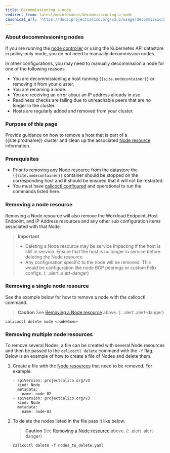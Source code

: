 ```yaml
---
title: Decommissioning a node
redirect_from: latest/maintenance/decommissioning-a-node
canonical_url: 'https://docs.projectcalico.org/v3.5/usage/decommissioning-a-node'
---
```


### About decommissioning nodes

If you are running the [node controller]({{site.baseurl}}/{{page.version}}/reference/kube-controllers/configuration)
or using the Kubernetes API datastore in policy-only mode, you do not need to manually decommission nodes.

In other configurations, you may need to manually decommission a node for one
of the following reasons.

- You are decommissioning a host running `{{site.nodecontainer}}` or removing it from your
  cluster.
- You are renaming a node.
- You are receiving an error about an IP address already in use.
- Readiness checks are failing due to unreachable peers that are no longer in the
  cluster.
- Hosts are regularly added and removed from your cluster.


### Purpose of this page

Provide guidance on how to remove a host that is part of a {{site.prodname}} cluster
and clean up the associated [Node resource][Node resource reference]
information.

### Prerequisites

- Prior to removing any Node resource from the datastore the `{{site.nodecontainer}}`
  container should be stopped on the corresponding host and it should be
  ensured that it will not be restarted.
- You must have [calicoctl configured][calicoctl setup] and operational to run
  the commands listed here.

### Removing a node resource

Removing a Node resource will also remove the Workload Endpoint, Host
Endpoint, and IP Address resources and any other sub configuration items
associated with that Node.

> **Important**
> - Deleting a Node resource may be service impacting if the host is still in
  service. Ensure that the host is no longer in service before deleting the
  Node resource.
> - Any configuration specific to the node will be removed. This would be
  configuration like node BGP peerings or custom Felix configs.
{: .alert .alert-danger}


### Removing a single node resource

See the example below for how to remove a node with the calicoctl command.

> **Caution** See [Removing a Node resource](#removing-a-node-resource) above.
{: .alert .alert-danger}

```
calicoctl delete node <nodeName>
```

### Removing multiple node resources

To remove several Nodes, a file can be created with several Node resources and
then be passed to the `calicoctl delete` command with the `-f` flag.
Below is an example of how to create a file of Nodes and delete them.

1. Create a file with the [Node resources][Node resource reference] that need
   to be removed.  For example:

   ```
   - apiVersion: projectcalico.org/v3
     kind: Node
     metadata:
       name: node-02
   - apiVersion: projectcalico.org/v3
     kind: Node
     metadata:
       name: node-03
   ```

2. To delete the nodes listed in the file pass it like below.

   > **Caution** See [Removing a Node resource](#removing-a-node-resource) above.
   {: .alert .alert-danger}

   ```
   calicoctl delete -f nodes_to_delete.yaml
   ```

[Node resource reference]: {{site.baseurl}}/{{page.version}}/reference/calicoctl/resources/node
[calicoctl setup]: ../getting-started/calicoctl/install
